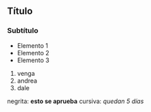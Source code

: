 ## Título
### Subtítulo

- Elemento 1
- Elemento 2 
- Elemento 3

1. venga
2. andrea
3. dale

negrita: **esto se aprueba** cursiva: *quedan 5 días*
